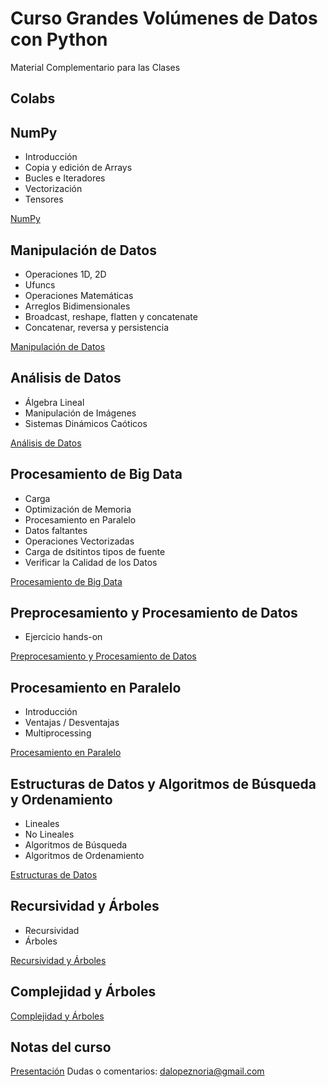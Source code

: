 # Curso Grandes Volúmenes de Datos con Python
Material Complementario para las Clases

## Colabs

## NumPy
- Introducción
- Copia y edición de Arrays
- Bucles e Iteradores
- Vectorización
- Tensores

[NumPy](https://colab.research.google.com/drive/17xLjMQEcCkqCUeVyxlp77g_MRoJASkqy#scrollTo=2bMzPjIEprGa)

## Manipulación de Datos
- Operaciones 1D, 2D
- Ufuncs
- Operaciones Matemáticas
- Arreglos Bidimensionales
- Broadcast, reshape, flatten y concatenate
- Concatenar, reversa y persistencia

[Manipulación de Datos](https://colab.research.google.com/drive/1H6H-MBNdTD6L3slE4rGXHc_nxfLheEPx)

## Análisis de Datos
- Álgebra Lineal
- Manipulación de Imágenes
- Sistemas Dinámicos Caóticos

[Análisis de Datos](https://colab.research.google.com/drive/1cTfbYQS-6YwO5_04M5dT_C2IR6k4bp19)

## Procesamiento de Big Data
- Carga
- Optimización de Memoria
- Procesamiento en Paralelo
- Datos faltantes
- Operaciones Vectorizadas
- Carga de dsitintos tipos de fuente
- Verificar la Calidad de los Datos

[Procesamiento de Big Data](https://colab.research.google.com/drive/1zU1hFIl2eGscPV06Al9rS_nUgxU1TAuH)

## Preprocesamiento y Procesamiento de Datos
- Ejercicio hands-on

[Preprocesamiento y Procesamiento de Datos](https://colab.research.google.com/drive/1kvXFDKHivuU0EUyhcMN_YGEkJNQLVOCN)


## Procesamiento en Paralelo
- Introducción
- Ventajas / Desventajas
- Multiprocessing

[Procesamiento en Paralelo](https://colab.research.google.com/drive/17_mLw_o_XfXOm0SqvpczOJxApIA5q1e8)

## Estructuras de Datos y Algoritmos de Búsqueda y Ordenamiento
- Lineales
- No Lineales
- Algoritmos de Búsqueda
- Algoritmos de Ordenamiento

[Estructuras de Datos](https://colab.research.google.com/drive/1bRepsXfx-CpRNFPOfi2pIbEt_IIbkWhq)

## Recursividad y Árboles
- Recursividad
- Árboles

[Recursividad y Árboles](https://colab.research.google.com/drive/1GTSuXGQ1m_ylHcyRADgAHc14wo8kfR-r)

## Complejidad y Árboles
[Complejidad y Árboles](https://colab.research.google.com/drive/1YW0vcrtkSWIIFCjZmz-Fhn8nzuBKx0g7)

## Notas del curso

[Presentación](https://1drv.ms/p/c/8056570b53c9ee89/EcoJCg3Yn0xNs7rysTsTxEgBqF_ei-ccrFr2732szjIOoA?e=hmAfze)
Dudas o comentarios: dalopeznoria@gmail.com
